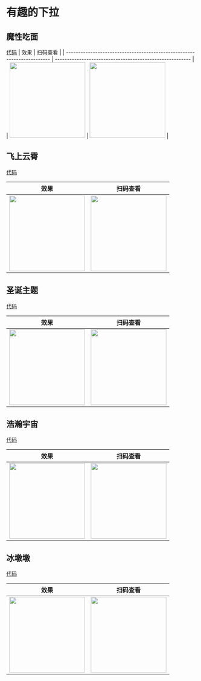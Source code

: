 # 有趣的下拉

## 魔性吃面

[代码](https://github.com/wzs28150/coolui-scroller/tree/demo/miniprogram_dev/pages/demo/noodles)
| 效果 | 扫码查看 |
| ----------------------------------------------------------------------- | -------------------------------------------------------- |
| <img src="https://test.wzs.pub/pic/food_pic.gif" height="200" /> | <img src="/images/mxcm.png" width="200" /> |

## 飞上云霄

[代码](https://github.com/wzs28150/coolui-scroller/tree/demo/miniprogram_dev/pages/demo/fly)

| 效果                                                             | 扫码查看                                   |
| ---------------------------------------------------------------- | ------------------------------------------ |
| <img src="https://test.wzs.pub/pic/fly_pic1.gif" height="200" /> | <img src="/images/fsyx.png" width="200" /> |

## 圣诞主题

[代码](https://github.com/wzs28150/coolui-scroller/tree/demo/miniprogram_dev/pages/demo/christmas)

| 效果                                                                             | 扫码查看                                      |
| -------------------------------------------------------------------------------- | --------------------------------------------- |
| <img src="https://test.wzs.pub/pic/christmas/merrychristmas.gif" height="200" /> | <img src="/images/sdlrerw.png" width="200" /> |

## 浩瀚宇宙

[代码](https://github.com/wzs28150/coolui-scroller/tree/demo/miniprogram_dev/pages/demo/universe)

| 效果                                                                   | 扫码查看                                       |
| ---------------------------------------------------------------------- | ---------------------------------------------- |
| <img src="https://test.wzs.pub/pic/universe/earth.gif" height="200" /> | <img src="/images/universe.png" width="200" /> |

## 冰墩墩

[代码](https://github.com/wzs28150/coolui-scroller/tree/demo/miniprogram_dev/pages/demo/bingdwendwen)

| 效果                                                              | 扫码查看                                   |
| ----------------------------------------------------------------- | ------------------------------------------ |
| <img src="https://test.wzs.pub/pic/bing/bing.jpg" height="200" /> | <img src="/images/bing.png" width="200" /> |
